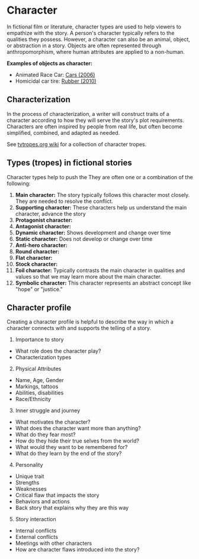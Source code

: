 # Character

In fictional film or literature, character types are used to help viewers to empathize with the story. A person's character typically refers to the qualities they possess. However, a character can also be an animal, object, or abstraction in a story. Objects are often represented through anthropomorphism, where human attributes are applied to a non-human.

**Examples of objects as character:**

- Animated Race Car: [Cars (2006)](http://www.imdb.com/title/tt0317219/)
- Homicidal car tire: [Rubber (2010)](http://www.imdb.com/title/tt1612774/)

## Characterization

In the process of characterization, a writer will construct traits of a character according to how they will serve the story's plot requirements. Characters are often inspired by people from real life, but often become simplified, combined, and adapted as needed.

See [tvtropes.org wiki](http://tvtropes.org/pmwiki/pmwiki.php/Main/CharacterizationTropes) for a collection of character tropes.

## Types (tropes) in fictional stories

Character types help to push the They are often one or a combination of the following:

1. **Main character:** The story typically follows this character most closely. They are needed to resolve the conflict.
2. **Supporting character:** These characters help us understand the main character, advance the story
3. **Protagonist character:**
4. **Antagonist character:**
5. **Dynamic character:** Shows development and change over time
6. **Static character:** Does not develop or change over time
7. **Anti-hero character:**
8. **Round character:**
9. **Flat character:**
10. **Stock character:**
11. **Foil character:** Typically contrasts the main character in qualities and values so that we may learn more about the main character.
12. **Symbolic character:** This character represents an abstract concept like "hope" or "justice."


## Character profile

Creating a character profile is helpful to describe the way in which a character connects with and supports the telling of a story. 

1. Importance to story
  - What role does the character play?
  - Characterization types
2. Physical Attributes
  - Name, Age, Gender
  - Markings, tattoos
  - Abilities, disabilities
  - Race/Ethnicity
3. Inner struggle and journey
  - What motivates the character?
  - What does the character want more than anything?
  - What do they fear most?
  - How do they hide their true selves from the world?
  - What would they want to be remembered for?
  - What do they learn by the end of the story?
4. Personality
  - Unique trait
  - Strengths
  - Weaknesses
  - Critical flaw that impacts the story
  - Behaviors and actions
  - Back story that explains why they are this way
5. Story interaction
  - Internal conflicts
  - External conflicts
  - Meetings with other characters
  - How are character flaws introduced into the story?